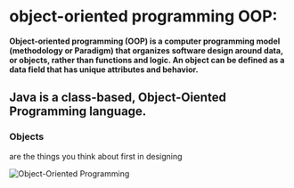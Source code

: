 # object-oriented programming OOP:
<b> Object-oriented programming (OOP) is a computer programming model (methodology or Paradigm) that organizes software design around data, or objects, rather than functions and logic. 
An object can be defined as a data field that has unique attributes and behavior.</b>

## **Java** is a class-based, Object-Oiented Programming language.

### Objects
are the things you think about first in designing

![Object-Oriented Programming](https://user-images.githubusercontent.com/63553675/157548762-ca053a4e-7302-4942-b110-5429d1a1ee1e.png)
